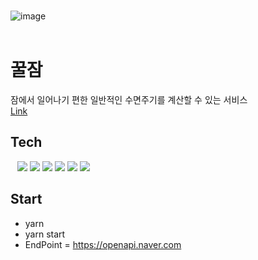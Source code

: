 <br>


![image](https://github.com/devhwann/sleepWell/assets/37394823/88307e4d-abee-4118-8c94-d9624630c5fd)
<br>
<br>

# 꿀잠 

잠에서 일어나기 편한 일반적인 수면주기를 계산할 수 있는 서비스  <br> <a href='https://sleepwell.kr' /> Link<a/>


## Tech

&ensp;
  <img src="https://img.shields.io/badge/javascript-14354C?style=flat-square&logo=javascript&logoColor=white">
  <img src="https://img.shields.io/badge/typescript-007ACC?style=flat-square&logo=typescript&logoColor=white">
  <img src="https://img.shields.io/badge/react-4479A1?style=flat-square&logo=react&logoColor=black">
  <img src="https://img.shields.io/badge/next.js-000000?style=flat-square&logo=nextdotjs&logoColor=white">
  <img src="https://img.shields.io/badge/Material%20UI-007FFF?style=flat-square&logo=mui&logoColor=white">
  <img src="https://img.shields.io/badge/Chart.js-FF6384?style=flat-square&logo=chartdotjs&logoColor=white">
 



## Start

 - yarn
 - yarn start
 - EndPoint = https://openapi.naver.com
  
